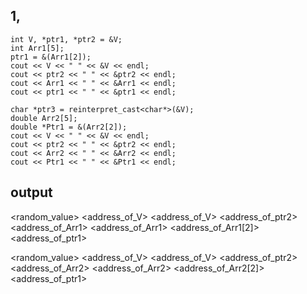 ## 1,
    int V, *ptr1, *ptr2 = &V;
    int Arr1[5];
    ptr1 = &(Arr1[2]);
    cout << V << " " << &V << endl;
    cout << ptr2 << " " << &ptr2 << endl;
    cout << Arr1 << " " << &Arr1 << endl;
    cout << ptr1 << " " << &ptr1 << endl;
    
    char *ptr3 = reinterpret_cast<char*>(&V);
    double Arr2[5];
    double *Ptr1 = &(Arr2[2]); 
    cout << V << " " << &V << endl;
    cout << ptr2 << " " << &ptr2 << endl;
    cout << Arr2 << " " << &Arr2 << endl; 
    cout << Ptr1 << " " << &Ptr1 << endl; 
## output
<random_value> <address_of_V>
<address_of_V> <address_of_ptr2>
<address_of_Arr1> <address_of_Arr1>
<address_of_Arr1[2]> <address_of_ptr1>

<random_value> <address_of_V>
<address_of_V> <address_of_ptr2>
<address_of_Arr2> <address_of_Arr2>
<address_of_Arr2[2]> <address_of_ptr1>


